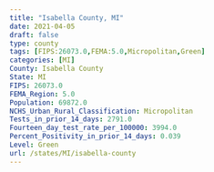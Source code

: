 ```yaml
---
title: "Isabella County, MI"
date: 2021-04-05
draft: false
type: county
tags: [FIPS:26073.0,FEMA:5.0,Micropolitan,Green]
categories: [MI]
County: Isabella County
State: MI
FIPS: 26073.0
FEMA_Region: 5.0
Population: 69872.0
NCHS_Urban_Rural_Classification: Micropolitan
Tests_in_prior_14_days: 2791.0
Fourteen_day_test_rate_per_100000: 3994.0
Percent_Positivity_in_prior_14_days: 0.039
Level: Green
url: /states/MI/isabella-county
---
```



